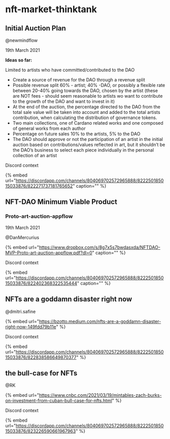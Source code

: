 # nft-market-thinktank

## Initial Auction Plan

@newmindflow

19th March 2021

**Ideas so far:**

Limited to artists who have committed/contributed to the DAO

* Create a source of revenue for the DAO through a revenue split
* Possible revenue split 60% - artist; 40% -DAO, or possibly a flexible rate between 20-40% going towards the DAO, chosen by the artist \(these are NOT fees - should seem reasonable to artists wo want to contribute to the growth of the DAO and want to invest in it\)
* At the end of the auction, the percentage directed to the DAO from the total sale value will be taken into account and added to the total artists contribution, when calculating the distribution of governance tokens.
* Two main collections, one of Cardano related works and one composed of general works from each author
* Percentage on future sales 10% to the artists, 5% to the DAO
* The DAO should approve or not the participation of an artist in the initial auction based on contributions/values reflected in art, but it shouldn’t be the DAO’s business to select each piece individually in the personal collection of an artist

Discord context

{% embed url="https://discordapp.com/channels/804069702572965888/822250185015033876/822271737181765652" caption="" %}

## NFT-DAO Minimum Viable Product

### Proto-art-auction-appflow

19th March 2021

@DanMercurius

{% embed url="https://www.dropbox.com/s/8g7x5s7bwdasxda/NFTDAO-MVP-Proto-art-auction-appflow.pdf?dl=0" caption="" %}

Discord context

{% embed url="https://discordapp.com/channels/804069702572965888/822250185015033876/822402368322535444" caption="" %}

## NFTs are a goddamn disaster right now <a id="9ccf"></a>

@dmitri.safine

{% embed url="https://bzotto.medium.com/nfts-are-a-goddamn-disaster-right-now-149fdd79b11e" %}

Discord context

{% embed url="https://discordapp.com/channels/804069702572965888/822250185015033876/822838586649870377" %}

## the bull-case for NFTs

@RK

{% embed url="https://www.cnbc.com/2021/03/19/mintables-zach-burks-on-investment-from-cuban-bull-case-for-nfts.html" %}

Discord context

{% embed url="https://discordapp.com/channels/804069702572965888/822250185015033876/823226590661967963" %}



